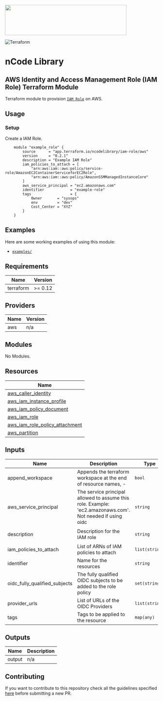 <p align="left"><img width=400 height="100" src="https://www.nclouds.com/img/nclouds-logo.svg"></p>  

![Terraform](https://github.com/nclouds/terraform-aws-iam-role/workflows/Terraform/badge.svg)
# nCode Library

## AWS Identity and Access Management Role (IAM Role) Terraform Module

Terraform module to provision [`IAM Role`](https://aws.amazon.com/iam/) on AWS.

## Usage

### Setup

Create a IAM Role.
```hcl
    module "example_role" {
        source      = "app.terraform.io/ncodelibrary/iam-role/aws"
        version     = "0.2.1"
        description = "Example IAM Role"
        iam_policies_to_attach = [
            "arn:aws:iam::aws:policy/service-role/AmazonEC2ContainerServiceforEC2Role",
            "arn:aws:iam::aws:policy/AmazonSSMManagedInstanceCore"
        ]
        aws_service_principal = "ec2.amazonaws.com"
        identifier            = "example-role"
        tags                  = {
            Owner       = "sysops"
            env         = "dev"
            Cost_Center = "XYZ"
        }
    }
```

## Examples
Here are some working examples of using this module:
- [`examples/`](examples/)


<!-- BEGINNING OF PRE-COMMIT-TERRAFORM DOCS HOOK -->
## Requirements

| Name | Version |
|------|---------|
| terraform | >= 0.12 |

## Providers

| Name | Version |
|------|---------|
| aws | n/a |

## Modules

No Modules.

## Resources

| Name |
|------|
| [aws_caller_identity](https://registry.terraform.io/providers/hashicorp/aws/latest/docs/data-sources/caller_identity) |
| [aws_iam_instance_profile](https://registry.terraform.io/providers/hashicorp/aws/latest/docs/resources/iam_instance_profile) |
| [aws_iam_policy_document](https://registry.terraform.io/providers/hashicorp/aws/latest/docs/data-sources/iam_policy_document) |
| [aws_iam_role](https://registry.terraform.io/providers/hashicorp/aws/latest/docs/resources/iam_role) |
| [aws_iam_role_policy_attachment](https://registry.terraform.io/providers/hashicorp/aws/latest/docs/resources/iam_role_policy_attachment) |
| [aws_partition](https://registry.terraform.io/providers/hashicorp/aws/latest/docs/data-sources/partition) |

## Inputs

| Name | Description | Type | Default | Required |
|------|-------------|------|---------|:--------:|
| append\_workspace | Appends the terraform workspace at the end of resource names, <identifier>-<worspace> | `bool` | `true` | no |
| aws\_service\_principal | The service principal allowed to assume this role. Example: 'ec2.amazonaws.com'. Not needed if using oidc | `string` | `""` | no |
| description | Description for the IAM role | `string` | `"Created by terraform"` | no |
| iam\_policies\_to\_attach | List of ARNs of IAM policies to attach | `list(string)` | `[]` | no |
| identifier | Name for the resources | `string` | n/a | yes |
| oidc\_fully\_qualified\_subjects | The fully qualified OIDC subjects to be added to the role policy | `set(string)` | `[]` | no |
| provider\_urls | List of URLs of the OIDC Providers | `list(string)` | `[]` | no |
| tags | Tags to be applied to the resource | `map(any)` | `{}` | no |

## Outputs

| Name | Description |
|------|-------------|
| output | n/a |
<!-- END OF PRE-COMMIT-TERRAFORM DOCS HOOK -->

## Contributing
If you want to contribute to this repository check all the guidelines specified [here](.github/CONTRIBUTING.md) before submitting a new PR.
